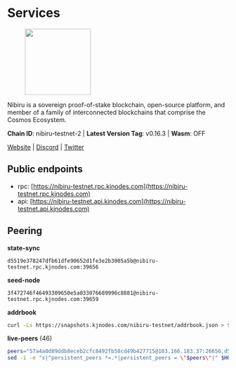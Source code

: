 # Services

<figure><img src="https://raw.githubusercontent.com/kj89/testnet_manuals/main/pingpub/logos/nibiru.png" width="150" alt=""><figcaption></figcaption></figure>

Nibiru is a sovereign proof-of-stake blockchain, open-source platform,  and member of a family of interconnected blockchains that comprise the Cosmos Ecosystem.

**Chain ID**: nibiru-testnet-2 | **Latest Version Tag**: v0.16.3 | **Wasm**: OFF

[Website](https://nibiru.fi) | [Discord](https://discord.gg/nibiru) | [Twitter](https://twitter.com/NibiruChain)


## Public endpoints

* rpc: [https://nibiru-testnet.rpc.kjnodes.com](https://nibiru-testnet.rpc.kjnodes.com)
* api: [https://nibiru-testnet.api.kjnodes.com](https://nibiru-testnet.api.kjnodes.com)

## Peering

**state-sync**

```text
d5519e378247dfb61dfe90652d1fe3e2b3005a5b@nibiru-testnet.rpc.kjnodes.com:39656
```

**seed-node**

```text
3f472746f46493309650e5a033076689996c8881@nibiru-testnet.rpc.kjnodes.com:39659
```

**addrbook**
```bash
curl -Ls https://snapshots.kjnodes.com/nibiru-testnet/addrbook.json > $HOME/.nibid/config/addrbook.json
```

**live-peers** (46)
```bash
peers="57a4a0d89ddb8eceb2cfc8492fb58cd49b427715@103.166.183.37:26656,d5519e378247dfb61dfe90652d1fe3e2b3005a5b@65.109.68.190:39656,d7185d6b0d6a7dbe8c45e1fddfa0165dfdba01c0@38.242.150.132:39656,5ef59d8905bbd2bff62e06c391bfcccd5b4f23a9@188.34.202.151:26656,9ca622adcf1ef0e7348551d4f79268f706cd3a88@65.108.195.235:36656,dea9b447412e84a576ed174a748449be26a3e847@65.109.81.119:39656,5eecfdf089428a5a8e52d05d18aae1ad8503d14c@65.108.141.109:19656,eb65c95ea745d1cb5f66e2fda5d5e1029f4dc43d@5.161.43.109:26656,be50e4505596df166f1e28e22fe49d0b49651eb5@178.123.125.145:12656,3939da5da8d8a31e6af2cb6d7bdcb222ff2487eb@65.109.14.69:39656,756a7ac7c297a6b0c5015501ad7ad484867c8c96@213.246.39.53:26656,0e07d1c2c5eaeffaa61d70be990d28bff450cdb2@84.46.243.157:39656,a9f081cbbfbb4fcef59933eec0c90022394e3264@65.109.85.225:7020,794f2f7e5bb4e9b1e7e752c3d7df76a8db824151@65.109.30.12:61756,62f26443c930a02f3e166b9db4ecd37b65b042f2@49.12.8.255:26656,bec6fe42dd406ac789acb8b52fd6510e56232649@194.163.190.132:12656,e55d8746ad30e0d11ebe0aa3792c46713375edcc@135.181.2.104:26656,8425ae0c16b42bdd1af24ffc872641990a17e921@167.235.198.193:60656,8eb25788a0d20ca5becb6dcda6f76b0a83b13d10@65.109.24.121:26656,da7e0cc65dc2e424fcd25d2c2fd9eaa4fa0dac49@185.207.251.237:26656,5c2a752c9b1952dbed075c56c600c3a79b58c395@195.3.220.140:27046,d40bd2a7a5d3dc525e66be78a2bdaf1ff0bc1957@95.214.55.25:29656,16cc3546082b849a65f38abb20bfa35f04e8baa8@65.21.155.212:26656,f676e1e1896a2e0934a83362512dccd0b4eaac22@109.206.131.213:26656,bd945b50e78d4b6733a65d0140bb928573a92294@109.111.160.171:26656,04569d22565caa03cedb89f835b86bb8e7510585@154.53.50.44:26656,161ab0998e2f28995d6c0c43b5a1f0a6b2cde681@165.22.15.151:26656,cfa774a7d46145787f1db9ae0bed9150ef29a73c@65.109.61.61:39656,a575313137ddc0dae09fc79ad5558f2ca25867af@199.175.98.114:26656,09de7d3f5acc5e421247a582aa50d601571415fb@38.242.202.200:26656,11c942d0b37cf2f59a449b1caabd6a5d83909edd@176.57.150.123:26656,6805ed63c0dfa0e9962d9ff3515aab2dc3d9705e@159.223.112.130:26656,d7656c7fe6207fb6c234360d96fdcedfc5cb5ded@24.199.124.35:26656,0229b0d2dea0e1a461bbb9c42dbe5554ad5a353b@194.60.87.85:26656,99b57896e917866956f9f078f67f95d6fd6a05e8@161.97.92.139:26656,4cf093f546f665f0c6b6799b42f0bc8bbe4b9ce3@185.215.180.237:26656,3eff4067069d0eb800e0a26c0cf4c0e7aea884c8@185.135.137.236:26656,398d4aad58053d78cf33412e37772ba970ac7651@109.123.248.152:26656,cc53936a3732d00e57627c6b17f2f21671eb6a71@65.108.57.185:26656,7146bd0ccbda4bedb5cdb92cd948777c07979534@194.163.177.199:26656,cb46f6c4a90e64c5a5f26a6b9a88c71fd14737d7@185.194.216.223:26656,98032241ea61ca6ac066b8fa508baace6678a7a3@190.2.155.67:31656,c3bc712aaf85ab312b8b723c7e8a905958703fd3@143.110.152.30:26656,3e3aae8ca2383981c15af0289571fff3460d5354@176.120.177.123:26656,f130bbe05fa34465f94ad2cc51d4902c56c26df3@194.163.174.254:26656,ab0749012b43240d8c36fb3c65284db1b2f52784@5.161.101.185:26656"
sed -i -e "s|^persistent_peers *=.*|persistent_peers = \"$peers\"|" $HOME/.nibid/config/config.toml
```
